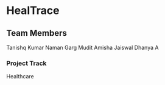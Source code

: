 # HealTrace

## Team Members
Tanishq Kumar
Naman Garg
Mudit
Amisha Jaiswal
Dhanya A

### Project Track
Healthcare

